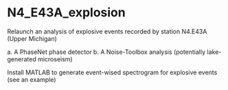 # N4_E43A_explosion

Relaunch an analysis of explosive events recorded by station N4.E43A (Upper Michigan)

a. A PhaseNet phase detector
b. A Noise-Toolbox analysis (potentially lake-generated microseism)

Install MATLAB to generate event-wised spectrogram for explosive events (see an example)
